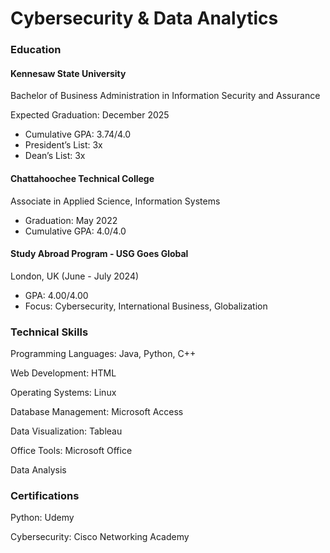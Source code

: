 # Cybersecurity  & Data Analytics

### Education
#### Kennesaw State University
Bachelor of Business Administration in Information Security and Assurance

Expected Graduation: December 2025
- Cumulative GPA: 3.74/4.0
- President’s List: 3x
- Dean’s List: 3x

#### Chattahoochee Technical College
Associate in Applied Science, Information Systems

- Graduation: May 2022
- Cumulative GPA: 4.0/4.0

#### Study Abroad Program - USG Goes Global
London, UK (June - July 2024)

- GPA: 4.00/4.00
- Focus: Cybersecurity, International Business, Globalization

### Technical Skills
Programming Languages: Java, Python, C++

Web Development: HTML

Operating Systems: Linux

Database Management: Microsoft Access

Data Visualization: Tableau

Office Tools: Microsoft Office

Data Analysis

### Certifications
Python: Udemy

Cybersecurity: Cisco Networking Academy
